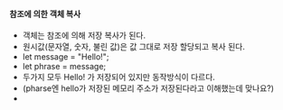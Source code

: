 #### 참조에 의한 객체 복사
  * 객체는 참조에 의해 저장 복사가 된다.
  * 원시값(문자열, 숫자, 불린 값)은 값 그대로 저장 할당되고 복사 된다.
  * let message = "Hello!";
  * let phrase = message;
  * 두가지 모두 Hello! 가 저장되어 있지만 동작방식이 다르다.
  * (pharse엔 hello가 저장된 메모리 주소가 저장된다라고 이해했는데 맞나요?)
  * 

